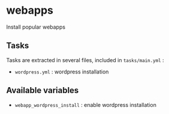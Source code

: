 # webapps

Install popular webapps

## Tasks

Tasks are extracted in several files, included in `tasks/main.yml` :

* `wordpress.yml` : wordpress installation

## Available variables

* `webapp_wordpress_install` : enable wordpress installation
